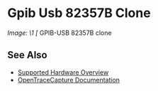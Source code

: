 # Gpib Usb 82357B Clone
**Image: \1*
[*
GPIB-USB 82357B clone
## See Also
- [Supported Hardware Overview](../supported-hardware.md)
- [OpenTraceCapture Documentation](../../opentracecapture/overview.md)
